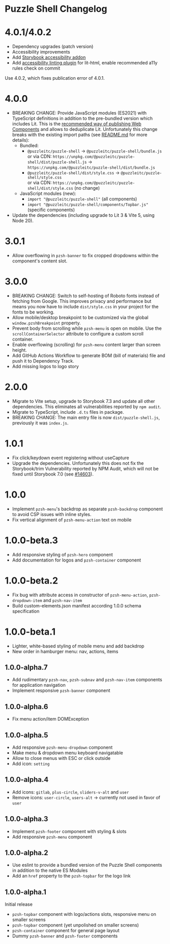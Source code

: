 # Puzzle Shell Changelog

# 4.0.1/4.0.2

- Dependency upgrades (patch version)
- Accessibility improvements
- Add [Storybook accessibility addon](https://storybook.js.org/addons/@storybook/addon-a11y)
- Add [accessibility linting plugin](https://open-wc.org/docs/linting/eslint-plugin-lit-a11y/overview/) for lit-html, enable recommended a11y rules check on commit

Use 4.0.2, which fixes publication error of 4.0.1.

# 4.0.0

- BREAKING CHANGE: Provide JavaScript modules (ES2021) with TypeScript definitions in addition to the pre-bundled version which includes Lit. This is the [recommended way of publishing Web Components](https://lit.dev/docs/tools/publishing/#publishing-modern-javascript) and allows to deduplicate Lit. Unfortunately this change breaks with the existing import paths (see [README.md](./README.md#usage) for more details):
  - Bundled:
    - `@puzzleitc/puzzle-shell` → `@puzzleitc/puzzle-shell/bundle.js` <br>
      or via CDN: `https://unpkg.com/@puzzleitc/puzzle-shell/dist/puzzle-shell.js` → `https://unpkg.com/@puzzleitc/puzzle-shell/dist/bundle.js`
    - `@puzzleitc/puzzle-shell/dist/style.css` → `@puzzleitc/puzzle-shell/style.css` <br>
      or via CDN: `https://unpkg.com/@puzzleitc/puzzle-shell/dist/style.css` (no change)
  - JavaScript modules (new):
    - `import "@puzzleitc/puzzle-shell"` (all components)
    - `import "@puzzleitc/puzzle-shell/components/Topbar.js"` (specific components)
- Update the dependencies (including upgrade to Lit 3 & Vite 5, using Node 20).

# 3.0.1

- Allow overflowing in `pzsh-banner` to fix cropped dropdowns within the component's content slot.

# 3.0.0

- BREAKING CHANGE: Switch to self-hosting of Roboto fonts instead of fetching from Google. This improves privacy and performance but means you now have to include `dist/style.css` in your project for the fonts to be working.
- Allow mobile/desktop breakpoint to be customized via the global `window.pzshBreakpoint` property.
- Prevent body from scrolling while `pzsh-menu` is open on mobile. Use the `scrollContainerSelector` attribute to configure a custom scroll container.
- Enable overflowing (scrolling) for `pzsh-menu` content larger than screen height.
- Add GitHub Actions Workflow to generate BOM (bill of materials) file and push it to Dependency Track.
- Add missing logos to logo story

# 2.0.0

- Migrate to Vite setup, upgrade to Storybook 7.3 and update all other dependencies. This eliminates all vulnerabilities reported by `npm audit`.
- Migrate to TypeScript, include `.d.ts` files in package.
- BREAKING CHANGE: The main entry file is now `dist/puzzle-shell.js`, previously it was `index.js`.

# 1.0.1

- Fix click/keydown event registering without useCapture
- Upgrade the dependencies. Unfortunately this does not fix the Storybook/trim Vulnerability reported by NPM Audit, which will not be fixed until Storybook 7.0 (see [#14603](https://github.com/storybookjs/storybook/issues/14603)).

# 1.0.0

- Implement `pzsh-menu`'s backdrop as separate `pzsh-backdrop` component to avoid CSP issues with inline styles.
- Fix vertical alignment of `pzsh-menu-action` text on mobile

# 1.0.0-beta.3

- Add responsive styling of `pzsh-hero` component
- Add documentation for logos and `pzsh-container` component

# 1.0.0-beta.2

- Fix bug with attribute access in constructor of `pzsh-menu-action`, `pzsh-dropdown-item` and `pzsh-nav-item`
- Build custom-elements.json manifest according 1.0.0 schema specification

# 1.0.0-beta.1

- Lighter, white-based styling of mobile menu and add backdrop
- New order in hamburger menu: nav, actions, items

## 1.0.0-alpha.7

- Add rudimentary `pzsh-nav`, `pzsh-subnav` and `pzsh-nav-item` components for application navigation
- Implement responsive `pzsh-banner` component

## 1.0.0-alpha.6

- Fix menu action/item DOMException

## 1.0.0-alpha.5

- Add responsive `pzsh-menu-dropdown` component
- Make menu & dropdown menu keyboard navigatable
- Allow to close menus with ESC or click outside
- Add icon: `setting`

## 1.0.0-alpha.4

- Add icons: `gitlab`, `plus-circle`, `sliders-v-alt` and `user`
- Remove icons: `user-circle`, `users-alt` -> currently not used in favor of `user`

## 1.0.0-alpha.3

- Implement `pzsh-footer` component with styling & slots
- Add responsive `pzsh-menu` component

## 1.0.0-alpha.2

- Use eslint to provide a bundled version of the Puzzle Shell components in addition to the native ES Modules
- Add an `href` property to the `pzsh-topbar` for the logo link

## 1.0.0-alpha.1

Initial release

- `pzsh-topbar` component with logo/actions slots, responsive menu on smaller screens
- `pzsh-topbar` component (yet unpolished on smaller screens)
- `pzsh-container` component for general page layout
- Dummy `pzsh-banner` and `pzsh-footer` components
